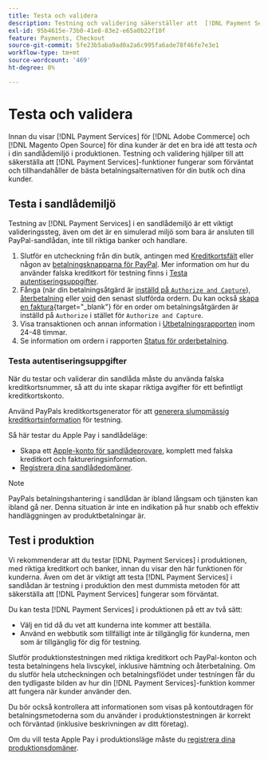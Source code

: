 ```yaml
---
title: Testa och validera
description: Testning och validering säkerställer att  [!DNL Payment Services] funktioner fungerar som förväntat och ger de bästa betalningsalternativen för dina kunder
exl-id: 95b4615e-73b0-41e8-83e2-e65a0b22f10f
feature: Payments, Checkout
source-git-commit: 5fe23b5aba9ad0a2a6c995fa6ade78f46fe7e3e1
workflow-type: tm+mt
source-wordcount: '469'
ht-degree: 0%

---
```


# Testa och validera

Innan du visar [!DNL Payment Services] för [!DNL Adobe Commerce] och [!DNL Magento Open Source] för dina kunder är det en bra idé att testa _och_ i din sandlådemiljö i produktionen. Testning och validering hjälper till att säkerställa att [!DNL Payment Services]-funktioner fungerar som förväntat och tillhandahåller de bästa betalningsalternativen för din butik och dina kunder.

## Testa i sandlådemiljö

Testning av [!DNL Payment Services] i en sandlådemiljö är ett viktigt valideringssteg, även om det är en simulerad miljö som bara är ansluten till PayPal-sandlådan, inte till riktiga banker och handlare.

1. Slutför en utcheckning från din butik, antingen med [Kreditkortsfält](payments-options.md#credit-card-fields) eller någon av [betalningsknapparna för PayPal](payments-options.md#paypal-smart-buttons). Mer information om hur du använder falska kreditkort för testning finns i [Testa autentiseringsuppgifter](#testing-credentials).
1. Fånga (när din betalningsåtgärd är [inställd på `Authorize and Capture`](onboard.md#set-payment-services-as-payment-method)), [återbetalning](refunds.md) eller [void](voids.md) den senast slutförda ordern. Du kan också [skapa en faktura](https://docs.magento.com/user-guide/sales/invoice-create.html){target="_blank"} för en order om betalningsåtgärden är inställd på `Authorize` i stället för `Authorize and Capture`.
1. Visa transaktionen och annan information i [Utbetalningsrapporten](payouts.md) inom 24-48 timmar.
1. Se information om ordern i rapporten [Status för orderbetalning](order-payment-status.md).

### Testa autentiseringsuppgifter

När du testar och validerar din sandlåda måste du använda falska kreditkortsnummer, så att du inte skapar riktiga avgifter för ett befintligt kreditkortskonto.

Använd PayPals kreditkortsgenerator för att [generera slumpmässig kreditkortsinformation](https://www.paypal.com/us/smarthelp/article/where-can-i-find-test-credit-card-numbers-ts2157) för testning.

Så här testar du Apple Pay i sandlådeläge:

* Skapa ett [Apple-konto för sandlådeprovare](https://developer.apple.com/apple-pay/sandbox-testing/#create-a-sandbox-tester-account), komplett med falska kreditkort och faktureringsinformation.
* [Registrera dina sandlådedomäner](https://developer.paypal.com/docs/checkout/apm/apple-pay/#link-registeryoursandboxdomains).

>[!NOTE]
>
>PayPals betalningshantering i sandlådan är ibland långsam och tjänsten kan ibland gå ner. Denna situation är inte en indikation på hur snabb och effektiv handläggningen av produktbetalningar är.

## Test i produktion

Vi rekommenderar att du testar [!DNL Payment Services] i produktionen, med riktiga kreditkort och banker, innan du visar den här funktionen för kunderna. Även om det är viktigt att testa [!DNL Payment Services] i sandlådan är testning i produktion den mest dummista metoden för att säkerställa att [!DNL Payment Services] fungerar som förväntat.

Du kan testa [!DNL Payment Services] i produktionen på ett av två sätt:

* Välj en tid då du vet att kunderna inte kommer att beställa.
* Använd en webbutik som tillfälligt inte är tillgänglig för kunderna, men som är tillgänglig för dig för testning.

Slutför produktionstestningen med riktiga kreditkort och PayPal-konton och testa betalningens hela livscykel, inklusive hämtning och återbetalning. Om du slutför hela utcheckningen och betalningsflödet under testningen får du den tydligaste bilden av hur din [!DNL Payment Services]-funktion kommer att fungera när kunder använder den.

Du bör också kontrollera att informationen som visas på kontoutdragen för betalningsmetoderna som du använder i produktionstestningen är korrekt och förväntad (inklusive beskrivningen av ditt företag).

Om du vill testa Apple Pay i produktionsläge måste du [registrera dina produktionsdomäner](https://developer.paypal.com/docs/checkout/apm/apple-pay/#register-your-live-domain).
